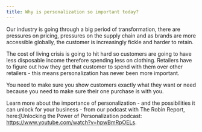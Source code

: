 ```yaml
---
title: Why is personalization so important today?
---
```

Our industry is going through a big period of transformation, there are pressures on pricing, pressures on the supply chain and as brands are more accessible globally, the customer is increasingly fickle and harder to retain. 

The cost of living crisis is going to hit hard so customers are going to have less disposable income therefore spending less on clothing. Retailers have to figure out how they get that customer to spend with them over other retailers - this means personalization has never been more important.

You need to make sure you show customers exactly what they want or need because you need to make sure their one purchase is with you.

Learn more about the importance of personalization - and the possibilities it can unlock for your business - from our podcast with The Robin Report, here:[Unlocking the Power of Personalization podcast: https://www.youtube.com/watch?v=hpwBmRpOELs.
